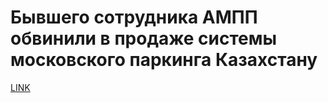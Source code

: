 # Бывшего сотрудника АМПП обвинили в продаже системы московского паркинга Казахстану



[LINK](https://varlamov.ru/1833718.html)